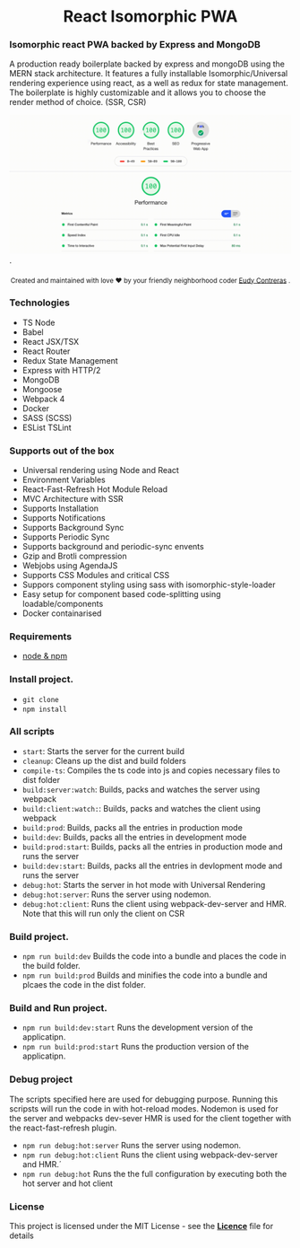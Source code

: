<div align="center">
  <h1>React Isomorphic PWA</h1>
</div>

### Isomorphic react PWA backed by Express and MongoDB

A production ready boilerplate backed by express and mongoDB using the
MERN stack architecture. It features a fully installable Isomorphic/Universal rendering experience using react, as
a well as redux for state management. The boilerplate is highly customizable and it allows
you to choose the render method of choice. (SSR, CSR)

<img src="./.media/demo_light.gif">.

<div align="center">
  <sub>Created and maintained with love ❤️ by your friendly neighborhood coder <a href="https://github.com/EudyContreras">Eudy Contreras</a> </a>.</sub>
</div>

### Technologies

* TS Node
* Babel
* React JSX/TSX
* React Router
* Redux State Management
* Express with HTTP/2
* MongoDB
* Mongoose
* Webpack 4
* Docker
* SASS (SCSS)
* ESList TSLint

### Supports out of the box

* Universal rendering using Node and React
* Environment Variables
* React-Fast-Refresh Hot Module Reload
* MVC Architecture with SSR
* Supports Installation
* Supports Notifications
* Supports Background Sync
* Supports Periodic Sync
* Supports background and periodic-sync envents
* Gzip and Brotli compression
* Webjobs using AgendaJS
* Supports CSS Modules and critical CSS
* Suppors component styling using sass with isomorphic-style-loader
* Easy setup for component based code-splitting using loadable/components
* Docker containarised

### Requirements

* [node & npm](https://nodejs.org/en/)

### Install project.

* `git clone `
* `npm install`


### All scripts

* `start`: Starts the server for the current build
* `cleanup`: Cleans up the dist and build folders
* `compile-ts`: Compiles the ts code into js and copies necessary files to dist folder
* `build:server:watch`: Builds, packs and watches the server using webpack
* `build:client:watch:`: Builds, packs and watches the client using webpack
* `build:prod`: Builds, packs all the entries in production mode
* `build:dev`: Builds, packs all the entries in development mode
* `build:prod:start`: Builds, packs all the entries in production mode and runs the server
* `build:dev:start`: Builds, packs all the entries in devlopment mode and runs the server 
* `debug:hot`: Starts the server in hot mode with Universal Rendering
* `debug:hot:server`: Runs the server using nodemon.
* `debug:hot:client`: Runs the client using webpack-dev-server and HMR. Note that this will run only the client on CSR

### Build project.

* `npm run build:dev` Builds the code into a bundle and places the code in the build folder.
* `npm run build:prod` Builds and minifies the code into a bundle and plcaes the code in the dist folder.

### Build and Run project.

* `npm run build:dev:start` Runs the development version of the applicatipn.
* `npm run build:prod:start` Runs the production version of the applicatipn.

### Debug project

The scripts specified here are used for debugging purpose. Running this scripsts
will run the code in with hot-reload modes. Nodemon is used for the server and webpacks dev-sever HMR is used for
the client together with the react-fast-refresh plugin.

* `npm run debug:hot:server` Runs the server using nodemon.
* `npm run debug:hot:client` Runs the client using webpack-dev-server and HMR.´
* `npm run debug:hot` Runs the the full configuration by executing both the hot server and hot client


### License

This project is licensed under the MIT License - see the [**Licence**](./LICENSE) file for details
